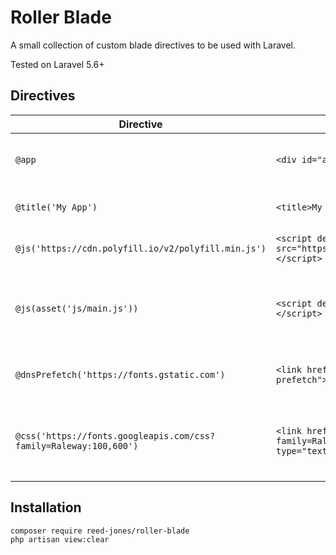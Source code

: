 # Roller Blade
A small collection of custom blade directives to be used with Laravel.

Tested on Laravel 5.6+

## Directives
| Directive  | Output | Comment 
| ------------- | ------------- | ------------------- 
| `@app`  | `<div id="app"></div>`  | Lazy way to get started with Vuejs
| `@title('My App')`  | `<title>My App</title>`  | Set the title of the page
| `@js('https://cdn.polyfill.io/v2/polyfill.min.js')` | `<script defer src="https://cdn.polyfill.io/v2/polyfill.min.js"></script> ` | link to external js files
| `@js(asset('js/main.js'))` | `<script defer src="http://myapp.test/js/main.js"></script>` | Link to internal js files (such as the ones in assets)
| `@dnsPrefetch('https://fonts.gstatic.com')` | `<link href="https://fonts.gstatic.com" rel="dns-prefetch">` | Prefetches dns for faster css loading
| `@css('https://fonts.googleapis.com/css?family=Raleway:100,600')` | `<link href="https://fonts.googleapis.com/css?family=Raleway:100,600" rel="stylesheet" type="text/css" >` | Links stylesheet (Could be internal, like js example)

## Installation
```zsh
composer require reed-jones/roller-blade
php artisan view:clear
```

